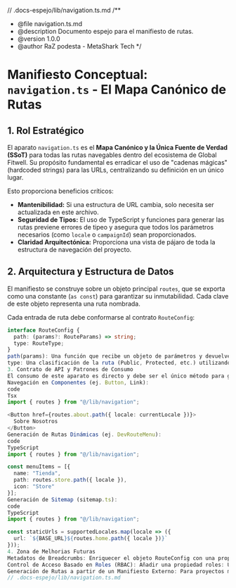 // .docs-espejo/lib/navigation.ts.md
/**
 * @file navigation.ts.md
 * @description Documento espejo para el manifiesto de rutas.
 * @version 1.0.0
 * @author RaZ podesta - MetaShark Tech
 */

# Manifiesto Conceptual: `navigation.ts` - El Mapa Canónico de Rutas

## 1. Rol Estratégico

El aparato `navigation.ts` es el **Mapa Canónico y la Única Fuente de Verdad (SSoT)** para todas las rutas navegables dentro del ecosistema de Global Fitwell. Su propósito fundamental es erradicar el uso de "cadenas mágicas" (hardcoded strings) para las URLs, centralizando su definición en un único lugar.

Esto proporciona beneficios críticos:
-   **Mantenibilidad:** Si una estructura de URL cambia, solo necesita ser actualizada en este archivo.
-   **Seguridad de Tipos:** El uso de TypeScript y funciones para generar las rutas previene errores de tipeo y asegura que todos los parámetros necesarios (como `locale` o `campaignId`) sean proporcionados.
-   **Claridad Arquitectónica:** Proporciona una vista de pájaro de toda la estructura de navegación del proyecto.

## 2. Arquitectura y Estructura de Datos

El manifiesto se construye sobre un objeto principal `routes`, que se exporta como una constante (`as const`) para garantizar su inmutabilidad. Cada clave de este objeto representa una ruta nombrada.

Cada entrada de ruta debe conformarse al contrato `RouteConfig`:

```typescript
interface RouteConfig {
  path: (params?: RouteParams) => string;
  type: RouteType;
}
path(params): Una función que recibe un objeto de parámetros y devuelve la cadena de la URL final, correctamente formateada y localizada.
type: Una clasificación de la ruta (Public, Protected, etc.) utilizando el enum RouteType. Este metadato es crucial para la lógica de control de acceso que se implementará en el middleware.
3. Contrato de API y Patrones de Consumo
El consumo de este aparato es directo y debe ser el único método para generar URLs internas.
Navegación en Componentes (ej. Button, Link):
code
Tsx
import { routes } from "@/lib/navigation";

<Button href={routes.about.path({ locale: currentLocale })}>
  Sobre Nosotros
</Button>
Generación de Rutas Dinámicas (ej. DevRouteMenu):
code
TypeScript
import { routes } from "@/lib/navigation";

const menuItems = [{
  name: "Tienda",
  path: routes.store.path({ locale }),
  icon: "Store"
}];
Generación de Sitemap (sitemap.ts):
code
TypeScript
import { routes } from "@/lib/navigation";

const staticUrls = supportedLocales.map(locale => ({
  url: `${BASE_URL}${routes.home.path({ locale })}`
}));
4. Zona de Melhorias Futuras
Metadatos de Breadcrumbs: Enriquecer el objeto RouteConfig con una propiedad breadcrumb: (params) => string[] para generar dinámicamente las migas de pan para cada página.
Control de Acceso Basado en Roles (RBAC): Añadir una propiedad roles: UserRole[] a cada ruta para una lógica de autorización más granular en el middleware.
Generación de Rutas a partir de un Manifiesto Externo: Para proyectos más grandes, el objeto routes podría ser generado dinámicamente a partir de un archivo JSON o YAML, desacoplando aún más la configuración de la implementación.
// .docs-espejo/lib/navigation.ts.md